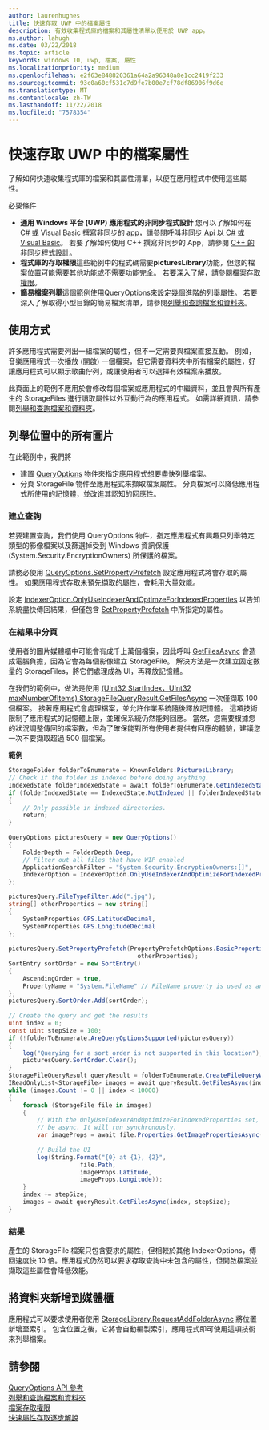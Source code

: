 ```yaml
---
author: laurenhughes
title: 快速存取 UWP 中的檔案屬性
description: 有效收集程式庫的檔案和其屬性清單以便用於 UWP app。
ms.author: lahugh
ms.date: 03/22/2018
ms.topic: article
keywords: windows 10, uwp, 檔案, 屬性
ms.localizationpriority: medium
ms.openlocfilehash: e2f63e848820361a64a2a96348a8e1cc2419f233
ms.sourcegitcommit: 93c0a60cf531c7d9fe7b00e7cf78df86906f9d6e
ms.translationtype: MT
ms.contentlocale: zh-TW
ms.lasthandoff: 11/22/2018
ms.locfileid: "7578354"
---
```

# <a name="fast-access-to-file-properties-in-uwp"></a>快速存取 UWP 中的檔案屬性 

了解如何快速收集程式庫的檔案和其屬性清單，以便在應用程式中使用這些屬性。  

必要條件 
- **通用 Windows 平台 (UWP) 應用程式的非同步程式設計**    您可以了解如何在 C# 或 Visual Basic 撰寫非同步的 app，請參閱[呼叫非同步 Api 以 C# 或 Visual Basic](https://docs.microsoft.com/windows/uwp/threading-async/call-asynchronous-apis-in-csharp-or-visual-basic)。 若要了解如何使用 C++ 撰寫非同步的 App，請參閱 [C++ 的非同步程式設計](https://docs.microsoft.com/windows/uwp/threading-async/asynchronous-programming-in-cpp-universal-windows-platform-apps)。 
- **程式庫的存取權限**這些範例中的程式碼需要**picturesLibrary**功能，但您的檔案位置可能需要其他功能或不需要功能完全。 若要深入了解，請參閱[檔案存取權限](https://docs.microsoft.com/windows/uwp/files/file-access-permissions)。 
- **簡易檔案列舉**這個範例使用[QueryOptions](https://docs.microsoft.com/uwp/api/Windows.Storage.Search.QueryOptions)來設定幾個進階的列舉屬性。 若要深入了解取得小型目錄的簡易檔案清單，請參閱[列舉和查詢檔案和資料夾](https://docs.microsoft.com/windows/uwp/files/quickstart-listing-files-and-folders)。 

## <a name="usage"></a>使用方式  
許多應用程式需要列出一組檔案的屬性，但不一定需要與檔案直接互動。 例如，音樂應用程式一次播放 (開啟) 一個檔案，但它需要資料夾中所有檔案的屬性，好讓應用程式可以顯示歌曲佇列，或讓使用者可以選擇有效檔案來播放。 

此頁面上的範例不應用於會修改每個檔案或應用程式的中繼資料，並且會與所有產生的 StorageFiles 進行讀取屬性以外互動行為的應用程式。 如需詳細資訊，請參閱[列舉和查詢檔案和資料夾](https://docs.microsoft.com/windows/uwp/files/quickstart-listing-files-and-folders)。 

## <a name="enumerate-all-the-pictures-in-a-location"></a>列舉位置中的所有圖片 
在此範例中，我們將
-  建置 [QueryOptions](https://docs.microsoft.com/uwp/api/Windows.Storage.Search.QueryOptions) 物件來指定應用程式想要盡快列舉檔案。
-  分頁 StorageFile 物件至應用程式來擷取檔案屬性。 分頁檔案可以降低應用程式所使用的記憶體，並改進其認知的回應性。

### <a name="creating-the-query"></a>建立查詢 
若要建置查詢，我們使用 QueryOptions 物件，指定應用程式有興趣只列舉特定類型的影像檔案以及篩選掉受到 Windows 資訊保護 (System.Security.EncryptionOwners) 所保護的檔案。 

請務必使用 [QueryOptions.SetPropertyPrefetch](https://docs.microsoft.com/uwp/api/windows.storage.search.queryoptions.setpropertyprefetch) 設定應用程式將會存取的屬性。 如果應用程式存取未預先擷取的屬性，會耗用大量效能。

設定 [IndexerOption.OnlyUseIndexerAndOptimzeForIndexedProperties](https://docs.microsoft.com/uwp/api/Windows.Storage.Search.IndexerOption) 以告知系統盡快傳回結果，但僅包含 [SetPropertyPrefetch](https://docs.microsoft.com/uwp/api/windows.storage.search.queryoptions.setpropertyprefetch) 中所指定的屬性。 

### <a name="paging-in-the-results"></a>在結果中分頁 
使用者的圖片媒體櫃中可能會有成千上萬個檔案，因此呼叫 [GetFilesAsync](https://docs.microsoft.com/uwp/api/windows.storage.search.storagefilequeryresult.getfilesasync) 會造成電腦負擔，因為它會為每個影像建立 StorageFile。 解決方法是一次建立固定數量的 StorageFiles，將它們處理成為 UI，再釋放記憶體。 

在我們的範例中，做法是使用 [(UInt32 StartIndex，UInt32 maxNumberOfItems) StorageFileQueryResult.GetFilesAsync](https://docs.microsoft.com/uwp/api/windows.storage.search.storagefilequeryresult.getfilesasync) 一次僅擷取 100 個檔案。 接著應用程式會處理檔案，並允許作業系統隨後釋放記憶體。 這項技術限制了應用程式的記憶體上限，並確保系統仍然能夠回應。 當然，您需要根據您的狀況調整傳回的檔案數，但為了確保能對所有使用者提供有回應的體驗，建議您一次不要擷取超過 500 個檔案。


**範例**  
```csharp
StorageFolder folderToEnumerate = KnownFolders.PicturesLibrary; 
// Check if the folder is indexed before doing anything. 
IndexedState folderIndexedState = await folderToEnumerate.GetIndexedStateAsync(); 
if (folderIndexedState == IndexedState.NotIndexed || folderIndexedState == IndexedState.Unknown) 
{ 
    // Only possible in indexed directories.  
    return; 
} 
 
QueryOptions picturesQuery = new QueryOptions() 
{ 
    FolderDepth = FolderDepth.Deep, 
    // Filter out all files that have WIP enabled
    ApplicationSearchFilter = "System.Security.EncryptionOwners:[]", 
    IndexerOption = IndexerOption.OnlyUseIndexerAndOptimizeForIndexedProperties 
}; 

picturesQuery.FileTypeFilter.Add(".jpg"); 
string[] otherProperties = new string[] 
{ 
    SystemProperties.GPS.LatitudeDecimal, 
    SystemProperties.GPS.LongitudeDecimal 
}; 
 
picturesQuery.SetPropertyPrefetch(PropertyPrefetchOptions.BasicProperties | PropertyPrefetchOptions.ImageProperties, 
                                    otherProperties); 
SortEntry sortOrder = new SortEntry() 
{ 
    AscendingOrder = true, 
    PropertyName = "System.FileName" // FileName property is used as an example. Any property can be used here.  
}; 
picturesQuery.SortOrder.Add(sortOrder); 
 
// Create the query and get the results 
uint index = 0; 
const uint stepSize = 100; 
if (!folderToEnumerate.AreQueryOptionsSupported(picturesQuery)) 
{ 
    log("Querying for a sort order is not supported in this location"); 
    picturesQuery.SortOrder.Clear(); 
} 
StorageFileQueryResult queryResult = folderToEnumerate.CreateFileQueryWithOptions(picturesQuery); 
IReadOnlyList<StorageFile> images = await queryResult.GetFilesAsync(index, stepSize); 
while (images.Count != 0 || index < 10000) 
{ 
    foreach (StorageFile file in images) 
    { 
        // With the OnlyUseIndexerAndOptimizeForIndexedProperties set, this won't  
        // be async. It will run synchronously. 
        var imageProps = await file.Properties.GetImagePropertiesAsync(); 
 
        // Build the UI 
        log(String.Format("{0} at {1}, {2}", 
                    file.Path, 
                    imageProps.Latitude, 
                    imageProps.Longitude)); 
    } 
    index += stepSize; 
    images = await queryResult.GetFilesAsync(index, stepSize); 
} 
```

### <a name="results"></a>結果 
產生的 StorageFile 檔案只包含要求的屬性，但相較於其他 IndexerOptions，傳回速度快 10 倍。應用程式仍然可以要求存取查詢中未包含的屬性，但開啟檔案並擷取這些屬性會降低效能。  

## <a name="adding-folders-to-libraries"></a>將資料夾新增到媒體櫃 
應用程式可以要求使用者使用 [StorageLibrary.RequestAddFolderAsync](https://docs.microsoft.com/uwp/api/Windows.Storage.StorageLibrary.RequestAddFolderAsync) 將位置新增至索引。 包含位置之後，它將會自動編製索引，應用程式即可使用這項技術來列舉檔案。
 
## <a name="see-also"></a>請參閱
[QueryOptions API 參考](https://docs.microsoft.com/uwp/api/windows.storage.search.queryoptions)  
[列舉和查詢檔案和資料夾](https://docs.microsoft.com/windows/uwp/files/quickstart-listing-files-and-folders)  
[檔案存取權限](https://docs.microsoft.com/windows/uwp/files/file-access-permissions)  
[快速屬性存取逐步解說](https://blogs.msdn.microsoft.com/adamdwilson/2017/12/20/fast-file-enumeration-with-partially-initialized-storagefiles/)
 
 
